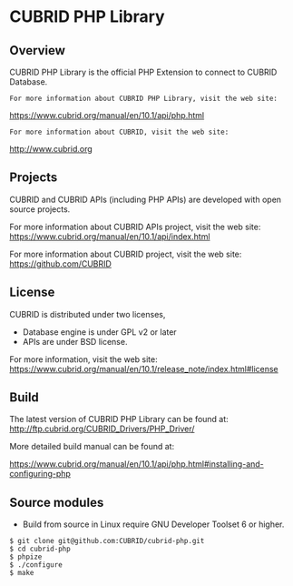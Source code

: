 CUBRID PHP Library
==================

Overview
--------

CUBRID PHP Library is the official PHP Extension to connect to CUBRID Database.

```
For more information about CUBRID PHP Library, visit the web site:
```
https://www.cubrid.org/manual/en/10.1/api/php.html
```
For more information about CUBRID, visit the web site: 
```
http://www.cubrid.org


Projects
--------

CUBRID and CUBRID APIs (including PHP APIs) are developed with open source projects.


For more information about CUBRID APIs project, visit the web site:
https://www.cubrid.org/manual/en/10.1/api/index.html

For more information about CUBRID project, visit the web site: 
https://github.com/CUBRID


License
-------

CUBRID is distributed under two licenses, 
* Database engine is under GPL v2 or later
* APIs are under BSD license.


For more information, visit the web site:
https://www.cubrid.org/manual/en/10.1/release_note/index.html#license


Build
-----


The latest version of CUBRID PHP Library can be found at: 
http://ftp.cubrid.org/CUBRID_Drivers/PHP_Driver/

More detailed build manual can be found at:

https://www.cubrid.org/manual/en/10.1/api/php.html#installing-and-configuring-php


Source modules
--------------

* Build from source in Linux require GNU Developer Toolset 6 or higher.
```
$ git clone git@github.com:CUBRID/cubrid-php.git
$ cd cubrid-php
$ phpize
$ ./configure
$ make
```
